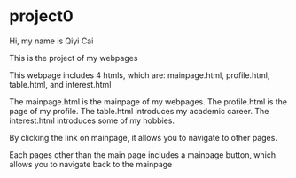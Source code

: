 # project0

Hi, my name is Qiyi Cai

This is the project of my webpages

This webpage includes 4 htmls, which are: mainpage.html, profile.html, table.html, and interest.html

The mainpage.html is the mainpage of my webpages.
The profile.html is the page of my profile.
The table.html introduces my academic career.
The interest.html introduces some of my hobbies.

By clicking the link on mainpage, it allows you to navigate to other pages.

Each pages other than the main page includes a mainpage button, which allows you to navigate back to the mainpage
